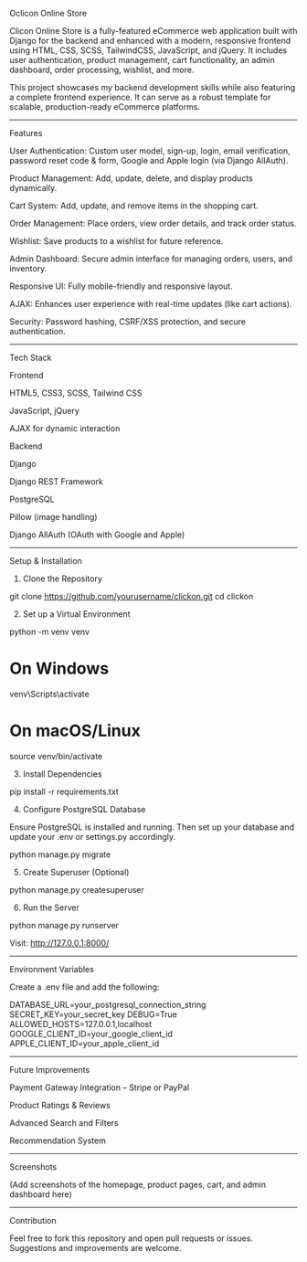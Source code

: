 Oclicon Online Store

Clicon Online Store is a fully-featured eCommerce web application built with Django for the backend and enhanced with a modern, responsive frontend using HTML, CSS, SCSS, TailwindCSS, JavaScript, and jQuery. It includes user authentication, product management, cart functionality, an admin dashboard, order processing, wishlist, and more.

This project showcases my backend development skills while also featuring a complete frontend experience. It can serve as a robust template for scalable, production-ready eCommerce platforms.


---

Features

User Authentication:
Custom user model, sign-up, login, email verification, password reset code & form, Google and Apple login (via Django AllAuth).

Product Management:
Add, update, delete, and display products dynamically.

Cart System:
Add, update, and remove items in the shopping cart.

Order Management:
Place orders, view order details, and track order status.

Wishlist:
Save products to a wishlist for future reference.

Admin Dashboard:
Secure admin interface for managing orders, users, and inventory.

Responsive UI:
Fully mobile-friendly and responsive layout.

AJAX:
Enhances user experience with real-time updates (like cart actions).

Security:
Password hashing, CSRF/XSS protection, and secure authentication.



---

Tech Stack

Frontend

HTML5, CSS3, SCSS, Tailwind CSS

JavaScript, jQuery

AJAX for dynamic interaction


Backend

Django

Django REST Framework

PostgreSQL

Pillow (image handling)

Django AllAuth (OAuth with Google and Apple)



---

Setup & Installation

1. Clone the Repository

git clone https://github.com/yourusername/clickon.git
cd clickon

2. Set up a Virtual Environment

python -m venv venv
# On Windows
venv\Scripts\activate
# On macOS/Linux
source venv/bin/activate

3. Install Dependencies

pip install -r requirements.txt

4. Configure PostgreSQL Database

Ensure PostgreSQL is installed and running. Then set up your database and update your .env or settings.py accordingly.

python manage.py migrate

5. Create Superuser (Optional)

python manage.py createsuperuser

6. Run the Server

python manage.py runserver

Visit: http://127.0.0.1:8000/


---

Environment Variables

Create a .env file and add the following:

DATABASE_URL=your_postgresql_connection_string
SECRET_KEY=your_secret_key
DEBUG=True
ALLOWED_HOSTS=127.0.0.1,localhost
GOOGLE_CLIENT_ID=your_google_client_id
APPLE_CLIENT_ID=your_apple_client_id


---

Future Improvements

Payment Gateway Integration – Stripe or PayPal

Product Ratings & Reviews

Advanced Search and Filters

Recommendation System



---

Screenshots

(Add screenshots of the homepage, product pages, cart, and admin dashboard here)


---

Contribution

Feel free to fork this repository and open pull requests or issues. Suggestions and improvements are welcome.